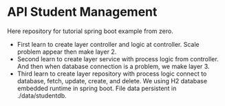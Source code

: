 # API Student Management

Here repository for tutorial spring boot example from zero.
- First learn to create layer controller and logic at controller. Scale problem appear then make layer 2.
- Second learn to create layer service with process logic from controller. And then when database connection is a problem, we make layer 3.
- Third learn to create layer repository with process logic connect to database, fetch, update, create, and delete. We using H2 database embedded runtime in spring boot. File data persistent in ./data/studentdb.